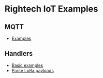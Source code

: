 # Rightech IoT Examples

## MQTT
 - [Examples](./mqtt/)

## Handlers

 - [Basic examples](./handlers/basic)
 - [Parse LoRa payloads](./handlers/lora)
